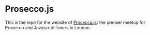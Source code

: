 # Prosecco.js

This is the repo for the website of [Prosecco.js](http://www.proseccojs.com): the premier meetup for Prosecco and Javascript-lovers in London.
